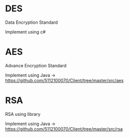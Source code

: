 # DES
Data Encryption Standard

Implement using c#

# AES
Advance Encryption Standard

Implement using Java
-> https://github.com/5112100070/Client/tree/master/src/aes

# RSA
RSA using library

Implement using Java
-> https://github.com/5112100070/Client/tree/master/src/rsa
